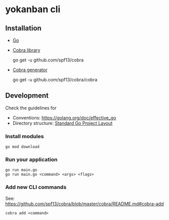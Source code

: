 # yokanban cli

## Installation

- [Go](https://golang.org/doc/install)
- [Cobra library](https://github.com/spf13/cobra#readme)


    go get -u github.com/spf13/cobra
    
-  [Cobra generator](https://github.com/spf13/cobra/blob/master/cobra/README.md)


    go get -u github.com/spf13/cobra/cobra


## Development

Check the guidelines for

- Conventions: https://golang.org/doc/effective_go
- Directory structure: [Standard Go Project Layout](https://github.com/golang-standards/project-layout)

### Install modules

    go mod download

### Run your application

    go run main.go
    go run main.go <command> <args> <flags>

### Add new CLI commands

See: https://github.com/spf13/cobra/blob/master/cobra/README.md#cobra-add

    cobra add <command>